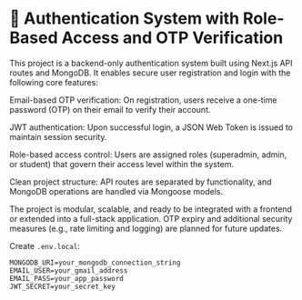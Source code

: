 # 🔐 Authentication System with Role-Based Access and OTP Verification  
This project is a backend-only authentication system built using Next.js API routes and MongoDB. It enables secure user registration and login with the following core features:  

Email-based OTP verification: On registration, users receive a one-time password (OTP) on their email to verify their account.

JWT authentication: Upon successful login, a JSON Web Token is issued to maintain session security.

Role-based access control: Users are assigned roles (superadmin, admin, or student) that govern their access level within the system.

Clean project structure: API routes are separated by functionality, and MongoDB operations are handled via Mongoose models.

The project is modular, scalable, and ready to be integrated with a frontend or extended into a full-stack application. OTP expiry and additional security measures (e.g., rate limiting and logging) are planned for future updates.

Create `.env.local`:

```env
MONGODB_URI=your_mongodb_connection_string
EMAIL_USER=your_gmail_address
EMAIL_PASS=your_app_password
JWT_SECRET=your_secret_key
```
